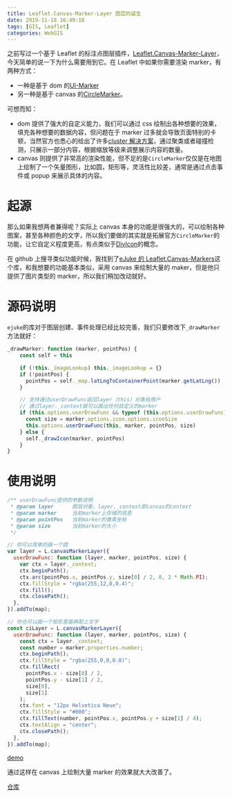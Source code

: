 ```yaml
---
title: Leaflet.Canvas-Marker-Layer 图层的诞生
date: 2019-11-18 16:49:18
tags: [GIS, Leaflet]
categories: WebGIS
---
```


之前写过一个基于 Leaflet 的标注点图层插件，[Leaflet.Canvas-Marker-Layer](https://github.com/zzcyrus/Leaflet.Canvas-Marker-Layer)，今天简单的说一下为什么需要用到它。在 Leaflet 中如果你需要渲染 marker，有两种方式：

- 一种是基于 dom 的[UI-Marker](https://leafletjs.com/reference-1.6.0.html#marker)
- 另一种是基于 canvas 的[CircleMarker](https://leafletjs.com/reference-1.6.0.html#circlemarker)。

可想而知：

- dom 提供了强大的自定义能力，我们可以通过 css 绘制出各种想要的效果，填充各种想要的数据内容，但问题在于 marker 过多就会导致页面特别的卡顿，当然官方也悉心的给出了许多[cluster 解决方案](https://leafletjs.com/plugins.html#clusteringdecluttering)，通过聚类或者碰撞检测，只展示一部分内容，根据缩放等级来调整展示内容的数量。
- canvas 则提供了非常高的渲染性能，但不足的是`CircleMarker`仅仅是在地图上绘制了一个矢量图形，比如圆，矩形等，灵活性比较差，通常是通过点击事件或 popup 来展示具体的内容。

# 起源

那么如果我想两者兼得呢？实际上 canvas 本身的功能是很强大的，可以绘制各种图案，甚至各种颜色的文字，所以我们要做的其实就是拓展官方`CircleMarker`的功能，让它自定义程度更高，有点类似于[DivIcon](https://leafletjs.com/reference-1.6.0.html#divicon)的概念。

在 github 上搜寻类似功能时候，我找到了[eJuke 的 Leaflet.Canvas-Markers](https://github.com/eJuke/Leaflet.Canvas-Markers)这个库，和我想要的功能基本类似，采用 canvas 来绘制大量的 maker，但是他只提供了图片类型的 marker，所以我们稍加改动就好。

# 源码说明

`ejuke`的库对于图层创建、事件处理已经比较完善，我们只要修改下`_drawMarker`方法就好：

```js
_drawMarker: function (marker, pointPos) {
    const self = this

    if (!this._imageLookup) this._imageLookup = {}
    if (!pointPos) {
      pointPos = self._map.latLngToContainerPoint(marker.getLatLng())
    }

    // 支持通过userDrawFunc返回layer（this）对象给用户
    // 通过layer._context就可以画出任何自定义的marker
    if (this.options.userDrawFunc && typeof (this.options.userDrawFunc) === 'function') {
      const size = marker.options.icon.options.iconSize
      this.options.userDrawFunc(this, marker, pointPos, size)
    } else {
      self._drawIcon(marker, pointPos)
    }
}
```

# 使用说明

```js
/** userDrawFunc提供的参数说明
 * @param layer      图层对象，layer._context即canvas的context
 * @param marker     当前marker上存储的信息
 * @param pointPos   当前marker的像素坐标
 * @param size       当前marker的大小
 */

// 你可以简单的画一个圆
var layer = L.canvasMarkerLayer({
  userDrawFunc: function (layer, marker, pointPos, size) {
    var ctx = layer._context;
    ctx.beginPath();
    ctx.arc(pointPos.x, pointPos.y, size[0] / 2, 0, 2 * Math.PI);
    ctx.fillStyle = "rgba(255,12,0,0.4)";
    ctx.fill();
    ctx.closePath();
  },
}).addTo(map);

// 你也可以画一个矩形里面再配上文字
const ciLayer = L.canvasMarkerLayer({
  userDrawFunc: function (layer, marker, pointPos, size) {
    const ctx = layer._context;
    const number = marker.properties.number;
    ctx.beginPath();
    ctx.fillStyle = "rgba(255,0,0,0.8)";
    ctx.fillRect(
      pointPos.x - size[0] / 2,
      pointPos.y - size[1] / 2,
      size[0],
      size[1]
    );
    ctx.font = "12px Helvetica Neue";
    ctx.fillStyle = "#000";
    ctx.fillText(number, pointPos.x, pointPos.y + size[1] / 4);
    ctx.textAlign = "center";
    ctx.closePath();
  },
}).addTo(map);
```

[demo](https://kaely.net/Leaflet.Canvas-Marker-Layer/example/text.html)

通过这样在 canvas 上绘制大量 marker 的效果就大大改善了。

[仓库](https://github.com/zzcyrus/Leaflet.Canvas-Marker-Layer)
